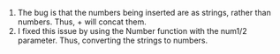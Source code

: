 1. The bug is that the numbers being inserted are as strings, rather than numbers. Thus, + will concat them.
2. I fixed this issue by using the Number function with the num1/2 parameter. Thus, converting the strings to numbers.